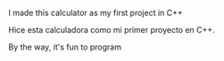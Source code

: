 I made this calculator as my first project in C++

Hice esta calculadora como mi primer proyecto en C++.

By the way, it's fun to program
